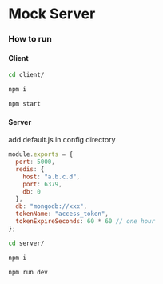 Mock Server
============

### How to run

#### Client
```bash
cd client/

npm i

npm start
```
#### Server

add default.js in config directory
```javascript
module.exports = {
  port: 5000,
  redis: {
    host: "a.b.c.d",
    port: 6379,
    db: 0
  },
  db: "mongodb://xxx",
  tokenName: "access_token",
  tokenExpireSeconds: 60 * 60 // one hour
};
```

```bash
cd server/

npm i

npm run dev
```
